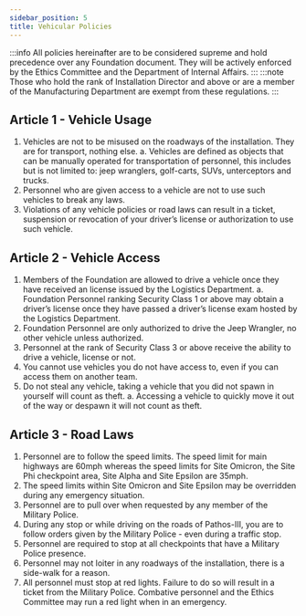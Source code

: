 ```yaml
---
sidebar_position: 5
title: Vehicular Policies
---
```


:::info
All policies hereinafter are to be considered supreme and hold precedence over any Foundation document. They will be actively enforced by the Ethics Committee and the Department of Internal Affairs.
:::
:::note
Those who hold the rank of Installation Director and above or are a member of the Manufacturing Department are exempt from these regulations.
:::

## Article 1 - Vehicle Usage
 1. Vehicles are not to be misused on the roadways of the installation. They are for transport, nothing else.
  a. Vehicles are defined as objects that can be manually operated for transportation of personnel, this includes but is not limited to: jeep wranglers, golf-carts, SUVs, unterceptors and trucks.
 2. Personnel who are given access to a vehicle are not to use such vehicles to break any laws.
 3. Violations of any vehicle policies or road laws can result in a ticket, suspension or revocation of your driver’s license or authorization to use such vehicle. 

## Article 2 - Vehicle Access
 1. Members of the Foundation are allowed to drive a vehicle once they have received an license issued by the Logistics Department.
  a. Foundation Personnel ranking Security Class 1 or above may obtain a driver’s license once they have passed a driver’s license exam hosted by the Logistics Department. 
 2. Foundation Personnel are only authorized to drive the Jeep Wrangler, no other vehicle unless authorized.
 3. Personnel at the rank of Security Class 3 or above receive the ability to drive a vehicle, license or not.
 4. You cannot use vehicles you do not have access to, even if you can access them on another team.
 4. Do not steal any vehicle, taking a vehicle that you did not spawn in yourself will count as theft.
    a. Accessing a vehicle to quickly move it out of the way or despawn it will not count as theft. 

 ## Article 3 - Road Laws
 1. Personnel are to follow the speed limits. The speed limit for main highways are 60mph whereas the speed limits for Site Omicron, the Site Phi checkpoint area, Site Alpha and Site Epsilon are 35mph. 
 2. The speed limits within Site Omicron and Site Epsilon may be overridden during any emergency situation.
 3. Personnel are to pull over when requested by any member of the Military Police. 
 4. During any stop or while driving on the roads of Pathos-III, you are to follow orders given by the Military Police - even during a traffic stop. 
 5. Personnel are required to stop at all checkpoints that have a Military Police presence. 
 6. Personnel may not loiter in any roadways of the installation, there is a side-walk for a reason. 
 7. All personnel must stop at red lights. Failure to do so will result in a ticket from the Military Police. Combative personnel and the Ethics Committee may run a red light when in an emergency. 